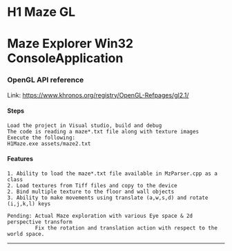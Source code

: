 ﻿# H1 Maze GL 
# Maze Explorer Win32 ConsoleApplication

### OpenGL API reference
Link: https://www.khronos.org/registry/OpenGL-Refpages/gl2.1/

#### Steps 
```
Load the project in Visual studio, build and debug 
The code is reading a maze*.txt file along with texture images
Execute the following:
H1Maze.exe assets/maze2.txt
```

#### Features
```
1. Ability to load the maze*.txt file available in MzParser.cpp as a class
2. Load textures from Tiff files and copy to the device
2. Bind multiple texture to the floor and wall objects
3. Ability to make movements using translate (a,w,s,d) and rotate (i,j,k,l) keys 

Pending: Actual Maze exploration with various Eye space & 2d perspective transform
		 Fix the rotation and translation action with respect to the world space.
```

-------------------------------------
 